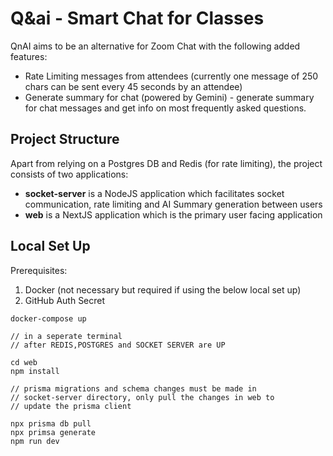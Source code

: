 # Q&ai - Smart Chat for Classes

QnAI aims to be an alternative for Zoom Chat with the following added features:

- Rate Limiting messages from attendees (currently one message of 250 chars can be sent every 45 seconds by an attendee)
- Generate summary for chat (powered by Gemini) - generate summary for chat messages and get info on most frequently asked questions.

## Project Structure

Apart from relying on a Postgres DB and Redis (for rate limiting), the project consists of two applications:

- **socket-server** is a NodeJS application which facilitates socket communication, rate limiting and AI Summary generation between users
- **web** is a NextJS application which is the primary user facing application

## Local Set Up

Prerequisites:

1. Docker (not necessary but required if using the below local set up)
2. GitHub Auth Secret

```
docker-compose up

// in a seperate terminal
// after REDIS,POSTGRES and SOCKET SERVER are UP

cd web
npm install

// prisma migrations and schema changes must be made in
// socket-server directory, only pull the changes in web to
// update the prisma client

npx prisma db pull
npx primsa generate
npm run dev
```
